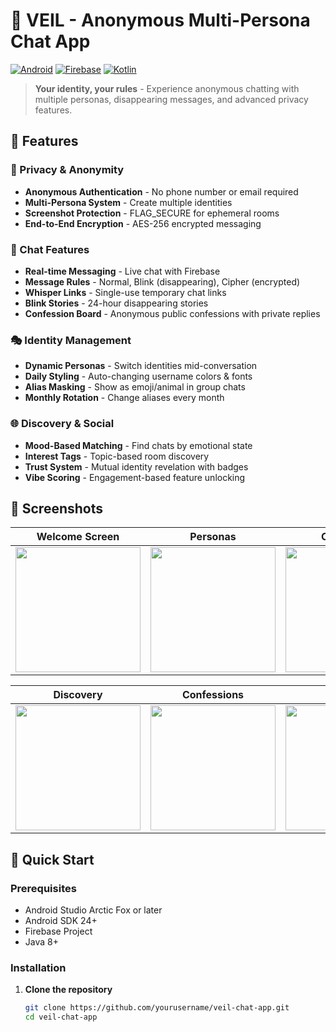 # 🔮 VEIL - Anonymous Multi-Persona Chat App

[![Android](https://img.shields.io/badge/Android-3DDC84?style=for-the-badge&logo=android&logoColor=white)](https://www.android.com)
[![Firebase](https://img.shields.io/badge/Firebase-039BE5?style=for-the-badge&logo=Firebase&logoColor=white)](https://firebase.google.com)
[![Kotlin](https://img.shields.io/badge/Kotlin-0095D5?&style=for-the-badge&logo=kotlin&logoColor=white)](https://kotlinlang.org)

> **Your identity, your rules** - Experience anonymous chatting with multiple personas, disappearing messages, and advanced privacy features.

## 🎯 Features

### 🔐 Privacy & Anonymity
- **Anonymous Authentication** - No phone number or email required
- **Multi-Persona System** - Create multiple identities
- **Screenshot Protection** - FLAG_SECURE for ephemeral rooms
- **End-to-End Encryption** - AES-256 encrypted messaging

### 💬 Chat Features
- **Real-time Messaging** - Live chat with Firebase
- **Message Rules** - Normal, Blink (disappearing), Cipher (encrypted)
- **Whisper Links** - Single-use temporary chat links
- **Blink Stories** - 24-hour disappearing stories
- **Confession Board** - Anonymous public confessions with private replies

### 🎭 Identity Management
- **Dynamic Personas** - Switch identities mid-conversation
- **Daily Styling** - Auto-changing username colors & fonts
- **Alias Masking** - Show as emoji/animal in group chats
- **Monthly Rotation** - Change aliases every month

### 🌐 Discovery & Social
- **Mood-Based Matching** - Find chats by emotional state
- **Interest Tags** - Topic-based room discovery
- **Trust System** - Mutual identity revelation with badges
- **Vibe Scoring** - Engagement-based feature unlocking

## 📸 Screenshots

| Welcome Screen | Personas | Chat Room |
|----------------|----------|-----------|
| <img src="screenshots/welcome.jpg" width="200"> | <img src="screenshots/personas.jpg" width="200"> | <img src="screenshots/chat.jpg" width="200"> |

| Discovery | Confessions | Profile |
|-----------|-------------|---------|
| <img src="screenshots/discovery.jpg" width="200"> | <img src="screenshots/confessions.jpg" width="200"> | <img src="screenshots/profile.jpg" width="200"> |

## 🚀 Quick Start

### Prerequisites
- Android Studio Arctic Fox or later
- Android SDK 24+
- Firebase Project
- Java 8+

### Installation

1. **Clone the repository**
   ```bash
   git clone https://github.com/yourusername/veil-chat-app.git
   cd veil-chat-app
